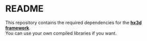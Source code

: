 # README

This repository contains the required dependencies for the [**hx3d framework**](https://github.com/Srynetix/hx3d-framework).  
You can use your own compiled libraries if you want.
